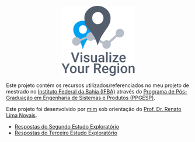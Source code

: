 <p align="center">
    <img src="./assets/logo.png" alt="Logotipo da VYR" width="200"/>
</p>

Este projeto contém os recursos utilizados/referenciados no meu projeto de mestrado no [Instituto Federal da Bahia (IFBA)](https://portal.ifba.edu.br/salvador) através do [Programa de Pós-Graduação em Engenharia de Sistemas e Produtos (PPGESP)](https://ppgesp.ifba.edu.br/).

Este projeto foi desenvolvido por [mim](https://hugodeiro.com) sob orientação do [Prof. Dr. Renato Lima Novais](https://github.com/renatoln).

- [Respostas do Segundo Estudo Exploratório](./assets/exp2.pdf)
- [Respostas do Terceiro Estudo Exploratório](./assets/exp3.pdf)